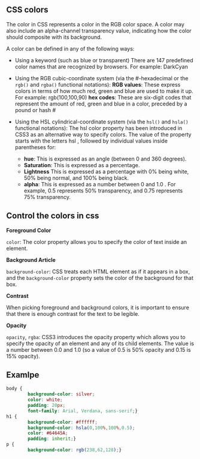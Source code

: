 ## CSS colors

The color in CSS represents a color in the RGB color space. A color may also include an alpha-channel transparency value, indicating how the color should composite with its background.

A color can be defined in any of the following ways:

* Using a keyword (such as blue or transparent)
  There are 147 predefined color names that are recognized by browsers. For example: DarkCyan

* Using the RGB cubic-coordinate system (via the #-hexadecimal or the `rgb()` and `rgba()` functional notations):
    **RGB values**: These express colors in terms of how much red, green and blue are used to make it up. For example: rgb(100,100,90)
    **hex codes**: These are six-digit codes that represent the amount of red, green and blue in a color, preceded by a pound or hash #

* Using the HSL cylindrical-coordinate system (via the `hsl()` and `hsla()` functional notations):
    The hsl color property has been introduced in CSS3 as an alternative way to specify colors.
    The value of the property starts with the letters hsl , followed by individual values inside parentheses for:
    * **hue**: This is expressed as an angle (between 0 and 360 degrees).
    * **Saturation**: This is expressed as a percentage.
    * **Lightness** This is expressed as a percentage with 0% being white, 50% being normal, and 100% being black.
    * **alpha**: This is expressed as a
    number between 0 and 1.0 . For example, 0.5 represents 50% transparency, and 0.75 represents 75% transparency.

## Control the colors in css

**Foreground Color**

`color`: The color property allows you to specify the color of text inside an element.

**Background Article**

`background-color`: CSS treats each HTML element as if it appears in a box, and the `background-color` property sets the color of the background for that box.

**Contrast**

When picking foreground and background colors, it is important to ensure that there is enough contrast for the text to be legible.

**Opacity**

`opacity`, `rgba`: CSS3 introduces the opacity property which allows you to specify the opacity of an element and any of its child elements. The value is a number between 0.0 and 1.0 (so a value of 0.5 is 50% opacity and 0.15 is 15% opacity).

## Examlpe

```css
body {
        background-color: silver;
        color: white;
        padding: 20px;
        font-family: Arial, Verdana, sans-serif;}
h1 {
        background-color: #ffffff;
        background-color: hsla(0,100%,100%,0.5);
        color: #64645A;
        padding: inherit;}
p {
        background-color: rgb(238,62,128);}

```
